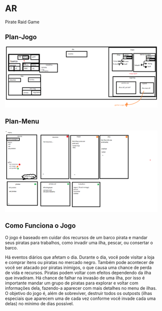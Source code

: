 # AR
Pirate Raid Game

## Plan-Jogo
![Plan-Jogo](plan-jogo-ar.png)

## Plan-Menu
![Plan-Menu](plan-menu.png)

## Como Funciona o Jogo
O jogo é baseado em cuidar dos recursos de um barco pirata e mandar seus piratas para trabalhos, como invadir uma ilha, pescar, ou consertar o barco.

Há eventos diários que afetam o dia. Durante o dia, você pode visitar a loja e comprar itens ou piratas no mercado negro. Também pode acontecer de você ser atacado por piratas inimigos, o que causa uma chance de perda de vida e recursos. Piratas podem voltar com efeitos dependendo da ilha que invadiram. Há chance de falhar na invasão de uma ilha, por isso é importante mandar um grupo de piratas para explorar e voltar com informações dela, fazendo-a aparecer com mais detalhes no menu de ilhas. O objetivo do jogo é, além de sobreviver, destruir todos os outposts (ilhas especiais que aparecem uma de cada vez conforme você invade cada uma delas) no mínimo de dias possível.